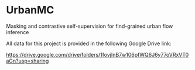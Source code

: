 # UrbanMC
Masking and contrastive self-supervision for find-grained urban flow inference

All data for this project is provided in the following Google Drive link:

https://drive.google.com/drive/folders/1fovjInB7w106pfWQ6J6y77oVRxVT0aGn?usp=sharing
